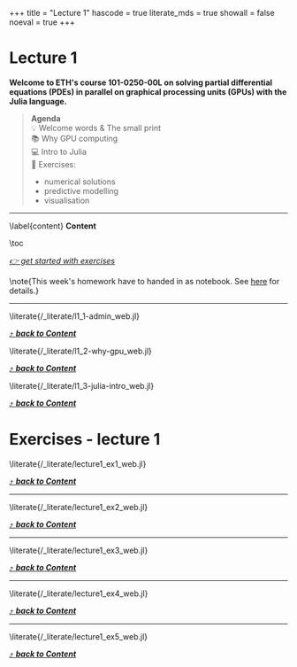 +++
title = "Lecture 1"
hascode = true
literate_mds = true
showall = false
noeval = true
+++

# Lecture 1

**Welcome to ETH's course 101-0250-00L on solving partial differential equations (PDEs) in parallel on graphical processing units (GPUs) with the Julia language.**

> **Agenda**\
> :bulb: Welcome words & The small print\
> :books: Why GPU computing\
> :computer: Intro to Julia\
> :construction: Exercises:
> - numerical solutions
> - predictive modelling
> - visualisation

---

\label{content}
**Content**

\toc

[_👉 get started with exercises_](#exercises_-_lecture_1)

\note{This week's homework have to handed in as notebook. See [here](/software_install/#exercises_and_homework) for details.}

---

\literate{/_literate/l1_1-admin_web.jl}

[⤴ _**back to Content**_](#content)

\literate{/_literate/l1_2-why-gpu_web.jl}

[⤴ _**back to Content**_](#content)

\literate{/_literate/l1_3-julia-intro_web.jl}

[⤴ _**back to Content**_](#content)

# Exercises - lecture 1

\literate{/_literate/lecture1_ex1_web.jl}

[⤴ _**back to Content**_](#content)

---

\literate{/_literate/lecture1_ex2_web.jl}

[⤴ _**back to Content**_](#content)

---

\literate{/_literate/lecture1_ex3_web.jl}

[⤴ _**back to Content**_](#content)

---

\literate{/_literate/lecture1_ex4_web.jl}

[⤴ _**back to Content**_](#content)

---

\literate{/_literate/lecture1_ex5_web.jl}

[⤴ _**back to Content**_](#content)
